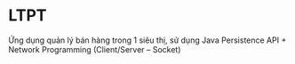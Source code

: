 # LTPT
Ứng dụng quản lý bán hàng trong 1 siêu thị, sử dụng Java Persistence API + Network Programming (Client/Server – Socket)
